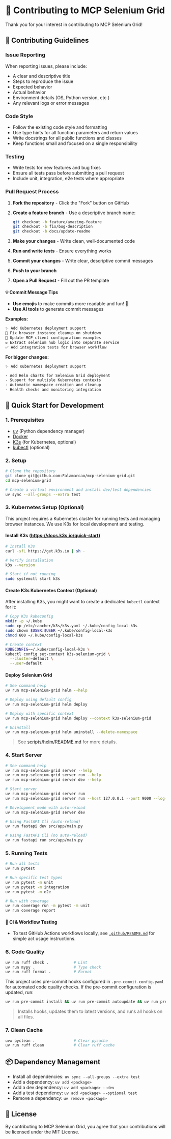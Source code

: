 # 🤝 Contributing to MCP Selenium Grid

Thank you for your interest in contributing to MCP Selenium Grid!

## 🤝 Contributing Guidelines

### Issue Reporting

When reporting issues, please include:

- A clear and descriptive title
- Steps to reproduce the issue
- Expected behavior
- Actual behavior
- Environment details (OS, Python version, etc.)
- Any relevant logs or error messages

### Code Style

- Follow the existing code style and formatting
- Use type hints for all function parameters and return values
- Write docstrings for all public functions and classes
- Keep functions small and focused on a single responsibility

### Testing

- Write tests for new features and bug fixes
- Ensure all tests pass before submitting a pull request
- Include unit, integration, e2e tests where appropriate

### Pull Request Process

1. **Fork the repository** - Click the "Fork" button on GitHub
2. **Create a feature branch** - Use a descriptive branch name:

   ```bash
   git checkout -b feature/amazing-feature
   git checkout -b fix/bug-description
   git checkout -b docs/update-readme
   ```

3. **Make your changes** - Write clean, well-documented code
4. **Run and write tests** - Ensure everything works
5. **Commit your changes** - Write clear, descriptive commit messages
6. **Push to your branch**
7. **Open a Pull Request** - Fill out the PR template

#### 💡 Commit Message Tips

- **Use emojis** to make commits more readable and fun! 🎉
- **Use AI tools** to generate commit messages

**Examples:**

```txt
✨ Add Kubernetes deployment support
🐛 Fix browser instance cleanup on shutdown
📝 Update MCP client configuration examples
♻️ Extract selenium hub logic into separate service
✅ Add integration tests for browser workflow
```

**For bigger changes:**

```txt
✨ Add Kubernetes deployment support

- Add Helm charts for Selenium Grid deployment
- Support for multiple Kubernetes contexts
- Automatic namespace creation and cleanup
- Health checks and monitoring integration
```

## 🚀 Quick Start for Development

### 1. Prerequisites

- [uv](https://github.com/astral-sh/uv) (Python dependency manager)
- [Docker](https://www.docker.com/)
- [K3s](https://k3s.io/) (for Kubernetes, optional)
- [kubectl](https://kubernetes.io/docs/tasks/tools/) (optional)

### 2. Setup

```bash
# Clone the repository
git clone git@github.com:Falamarcao/mcp-selenium-grid.git
cd mcp-selenium-grid

# Create a virtual environment and install dev/test dependencies
uv sync --all-groups --extra test
```

### 3. Kubernetes Setup (Optional)

This project requires a Kubernetes cluster for running tests and managing browser instances. We use K3s for local development and testing.

#### Install K3s (<https://docs.k3s.io/quick-start>)

```bash
# Install K3s
curl -sfL https://get.k3s.io | sh -

# Verify installation
k3s --version

# Start if not running
sudo systemctl start k3s
```

#### Create K3s Kubernetes Context (Optional)

After installing K3s, you might want to create a dedicated `kubectl` context for it:

```bash
# Copy K3s kubeconfig
mkdir -p ~/.kube
sudo cp /etc/rancher/k3s/k3s.yaml ~/.kube/config-local-k3s
sudo chown $USER:$USER ~/.kube/config-local-k3s
chmod 600 ~/.kube/config-local-k3s

# Create context
KUBECONFIG=~/.kube/config-local-k3s \
kubectl config set-context k3s-selenium-grid \
  --cluster=default \
  --user=default
```

#### Deploy Selenium Grid

```bash
# See command help
uv run mcp-selenium-grid helm --help

# Deploy using default config
uv run mcp-selenium-grid helm deploy

# Deploy with specific context
uv run mcp-selenium-grid helm deploy --context k3s-selenium-grid

# Uninstall
uv run mcp-selenium-grid helm uninstall --delete-namespace
```

> See [scripts/helm/README.md](scripts/helm/README.md) for more details.

### 4. Start Server

```bash
# See command help
uv run mcp-selenium-grid server --help
uv run mcp-selenium-grid server run --help
uv run mcp-selenium-grid server dev --help

# Start server
uv run mcp-selenium-grid server run
uv run mcp-selenium-grid server run --host 127.0.0.1 --port 9000 --log-level debug

# Development mode with auto-reload
uv run mcp-selenium-grid server dev

# Using FastAPI Cli (auto-reload)
uv run fastapi dev src/app/main.py

# Using FastAPI Cli (no auto-reload)
uv run fastapi run src/app/main.py
```

### 5. Running Tests

```bash
# Run all tests
uv run pytest

# Run specific test types
uv run pytest -m unit
uv run pytest -m integration
uv run pytest -m e2e

# Run with coverage
uv run coverage run -m pytest -m unit
uv run coverage report
```

#### 🧪 CI & Workflow Testing

- To test GitHub Actions workflows locally, see [`.github/README.md`](.github/README.md) for simple act usage instructions.

### 6. Code Quality

```bash
uv run ruff check .           # Lint
uv run mypy .                 # Type check
uv run ruff format .          # Format
```

This project uses pre-commit hooks configured in `.pre-commit-config.yaml` for automated code quality checks. If the pre-commit configuration is updated, run:

```bash
uv run pre-commit install && uv run pre-commit autoupdate && uv run pre-commit run --all-files
```

> Installs hooks, updates them to latest versions, and runs all hooks on all files.

### 7. Clean Cache

```bash
uvx pyclean .                 # Clear pycache
uv run ruff clean             # Clear ruff cache
```

## 📦 Dependency Management

- Install all dependencies: `uv sync --all-groups --extra test`
- Add a dependency: `uv add <package>`
- Add a dev dependency: `uv add <package> --dev`
- Add a test dependency: `uv add <package> --optional test`
- Remove a dependency: `uv remove <package>`

## 📄 License

By contributing to MCP Selenium Grid, you agree that your contributions will be licensed under the MIT License.
